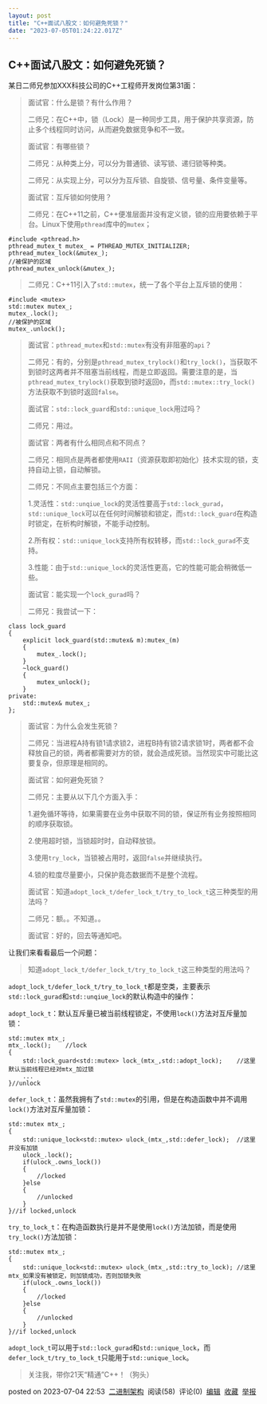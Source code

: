 ```yaml
---
layout: post
title: "C++面试八股文：如何避免死锁？"
date: "2023-07-05T01:24:22.017Z"
---
```

C++面试八股文：如何避免死锁？
----------------

某日二师兄参加XXX科技公司的C++工程师开发岗位第31面：

> 面试官：什么是锁？有什么作用？
> 
> 二师兄：在C++中，锁（Lock）是一种同步工具，用于保护共享资源，防止多个线程同时访问，从而避免数据竞争和不一致。
> 
> 面试官：有哪些锁？
> 
> 二师兄：从种类上分，可以分为普通锁、读写锁、递归锁等种类。
> 
> 二师兄：从实现上分，可以分为互斥锁、自旋锁、信号量、条件变量等。
> 
> 面试官：互斥锁如何使用？
> 
> 二师兄：在C++11之前，C++便准层面并没有定义锁，锁的应用要依赖于平台。Linux下使用`pthread`库中的`mutex`；

    #include <pthread.h>
    pthread_mutex_t mutex_ = PTHREAD_MUTEX_INITIALIZER;
    pthread_mutex_lock(&mutex_);
    //被保护的区域
    pthread_mutex_unlock(&mutex_);
    

> 二师兄：C++11引入了`std::mutex`，统一了各个平台上互斥锁的使用：

    #include <mutex>
    std::mutex mutex_;
    mutex_.lock();
    //被保护的区域
    mutex_.unlock();
    

> 面试官：`pthread_mutex`和`std::mutex`有没有非阻塞的`api`？
> 
> 二师兄：有的，分别是`pthread_mutex_trylock()`和`try_lock()`，当获取不到锁时这两者并不阻塞当前线程，而是立即返回。需要注意的是，当`pthread_mutex_trylock()`获取到锁时返回`0`，而`std::mutex::try_lock()`方法获取不到锁时返回`false`。
> 
> 面试官：`std::lock_guard`和`std::unique_lock`用过吗？
> 
> 二师兄：用过。
> 
> 面试官：两者有什么相同点和不同点？
> 
> 二师兄：相同点是两者都使用`RAII`（资源获取即初始化）技术实现的锁，支持自动上锁，自动解锁。
> 
> 二师兄：不同点主要包括三个方面：
> 
> 1.灵活性：`std::unqiue_lock`的灵活性要高于`std::lock_gurad`，`std::unique_lock`可以在任何时间解锁和锁定，而`std::lock_guard`在构造时锁定，在析构时解锁，不能手动控制。
> 
> 2.所有权：`std::unique_lock`支持所有权转移，而`std::lock_gurad`不支持。
> 
> 3.性能：由于`std::unique_lock`的灵活性更高，它的性能可能会稍微低一些。
> 
> 面试官：能实现一个`lock_gurad`吗？
> 
> 二师兄：我尝试一下：

    class lock_guard
    {
        explicit lock_guard(std::mutex& m):mutex_(m)
        {
            mutex_.lock();
        }
        ~lock_guard()
        {
            mutex_unlock();
        }
    private:
        std::mutex& mutex_;
    };
    

> 面试官：为什么会发生死锁？
> 
> 二师兄：当进程A持有锁1请求锁2，进程B持有锁2请求锁1时，两者都不会释放自己的锁，两者都需要对方的锁，就会造成死锁。当然现实中可能比这要复杂，但原理是相同的。
> 
> 面试官：如何避免死锁？
> 
> 二师兄：主要从以下几个方面入手：
> 
> 1.避免循环等待，如果需要在业务中获取不同的锁，保证所有业务按照相同的顺序获取锁。
> 
> 2.使用超时锁，当锁超时时，自动释放锁。
> 
> 3.使用`try_lock`，当锁被占用时，返回`false`并继续执行。
> 
> 4.锁的粒度尽量要小，只保护竟态数据而不是整个流程。
> 
> 面试官：知道`adopt_lock_t/defer_lock_t/try_to_lock_t`这三种类型的用法吗？
> 
> 二师兄：额。。不知道。。
> 
> 面试官：好的，回去等通知吧。

让我们来看看最后一个问题：

> 知道`adopt_lock_t/defer_lock_t/try_to_lock_t`这三种类型的用法吗？

`adopt_lock_t/defer_lock_t/try_to_lock_t`都是空类，主要表示`std::lock_gurad`和`std::unqiue_lock`的默认构造中的操作：

`adopt_lock_t`：默认互斥量已被当前线程锁定，不使用`lock()`方法对互斥量加锁：

    std::mutex mtx_;
    mtx_.lock();	//lock
    {
        std::lock_guard<std::mutex> lock_(mtx_,std::adopt_lock);	//这里默认当前线程已经对mtx_加过锁
        ...
    }//unlock
    

`defer_lock_t`：虽然我拥有了`std::mutex`的引用，但是在构造函数中并不调用`lock()`方法对互斥量加锁：

    std::mutex mtx_;
    {
        std::unique_lock<std::mutex> ulock_(mtx_,std::defer_lock);	//这里并没有加锁
        ulock_.lock();
        if(ulock_.owns_lock())
        {
    		//locked
        }else
        {
    		//unlocked
        }
    }//if locked,unlock
    

`try_to_lock_t`：在构造函数执行是并不是使用`lock()`方法加锁，而是使用`try_lock()`方法加锁：

    std::mutex mtx_;
    {
        std::unique_lock<std::mutex> ulock_(mtx_,std::try_to_lock);	//这里mtx_如果没有被锁定，则加锁成功，否则加锁失败
        if(ulock_.owns_lock())
        {
    		//locked
        }else
        {
    		//unlocked
        }
    }//if locked,unlock
    

`adopt_lock_t`可以用于`std::lock_gurad`和`std::unique_lock`，而`defer_lock_t/try_to_lock_t`只能用于`std::unique_lock`。

> 关注我，带你21天“精通”C++！（狗头）

posted on 2023-07-04 22:53  [二进制架构](https://www.cnblogs.com/binarch/)  阅读(58)  评论(0)  [编辑](https://i.cnblogs.com/EditPosts.aspx?postid=17527303)  [收藏](javascript:void(0))  [举报](javascript:void(0))